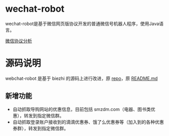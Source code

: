 # wechat-robot

wechat-robot是基于微信网页版协议开发的普通微信号机器人程序，使用Java语言。

[微信协议分析](doc/protocol.md)

# 源码说明

webchat-robot 是基于 biezhi 的源码上进行改进，原 [repo](https://github.com/biezhi/wechat-robot)，原 [README.md](README.old.md)

## 新增功能
* 自动抓取导购网站的优惠信息，目前包括 smzdm.com（电器、图书类优惠），转发到指定微信群。
* 自动抓取登录账户接收到的滴滴优惠券、饿了么优惠券等（加入到的各种优惠券群），转发到指定微信群。
